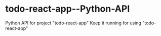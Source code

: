 # todo-react-app--Python-API
Python API for project "todo-react-app"
Keep it running for using "todo-react-app"
